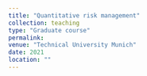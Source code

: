 ```yaml
---
title: "Quantitative risk management"
collection: teaching
type: "Graduate course"
permalink: 
venue: "Technical University Munich"
date: 2021
location: ""
---
```

